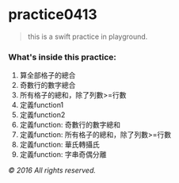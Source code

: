 # practice0413

> this is a swift practice in playground. 

### What's inside this practice: 

1. 算全部格子的總合
2. 奇數行的數字總合
3. 所有格子的總和，除了列數>=行數
4. 定義function1
5. 定義function2
6. 定義function: 奇數行的數字總和
7. 定義function: 所有格子的總和，除了列數>=行數
8. 定義function: 華氏轉攝氏
9. 定義function: 字串奇偶分離


_© 2016 All rights reserved._
